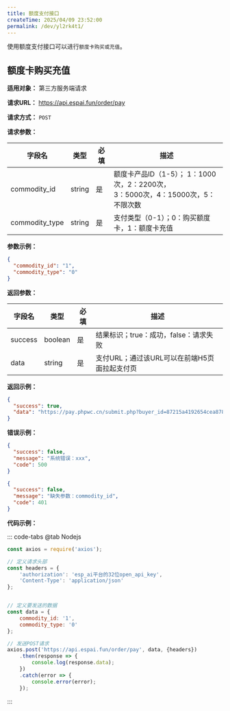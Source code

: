 ```yaml
---
title: 额度支付接口
createTime: 2025/04/09 23:52:00
permalink: /dev/yl2rk4t1/
---
```


使用额度支付接口可以进行`额度卡购买或充值`。

## **额度卡购买充值**

**适用对象：** 第三方服务端请求

**请求URL：** https://api.espai.fun/order/pay

**请求方式：** `POST`

**请求参数：**

| 字段名            | 类型     | 必填 | 描述                                                        |
|----------------|--------|----|-----------------------------------------------------------|
| commodity_id   | string | 是  | 额度卡产品ID（1-5）； 1：1000次，2：2200次，<br>3：5000次，4：15000次，5：不限次数 |
| commodity_type | string | 是  | 支付类型（0-1）；0：购买额度卡，1：额度卡充值                                 |

**参数示例：**

```json
{
  "commodity_id": "1",
  "commodity_type": "0"
}
```

**返回参数：**

| 字段名     | 类型      | 必填 | 描述                         |
|---------|---------|----|----------------------------|
| success | boolean | 是  | 结果标识；true：成功，false：请求失败    |
| data    | string  | 是  | 支付URL；通过该URL可以在前端H5页面拉起支付页 |

**返回示例：**

```json
{
  "success": true,
  "data": "https://pay.phpwc.cn/submit.php?buyer_id=87215a4192654cea8781a1a596d23cae&money=8.8&name=额度卡购买-傲天青龙&notify_url=https://api.espai.fun/order/notify&out_trade_no=20250410094846975&param=87215a4192654cea8781a1a596d23cae_1_0_&pid=1407&return_url=https://dev.espai2.fun/&sitename=ESP-AI 开放平台&type=alipay&sign=c6503aba0bf649c19d9e83f4ade6d473&sign_type=MD5"
}
```

**错误示例：**

```json
{
  "success": false,
  "message": "系统错误：xxx",
  "code": 500
}
```

```json
{
  "success": false,
  "message": "缺失参数：commodity_id",
  "code": 401
}
```

**代码示例：**

::: code-tabs
@tab Nodejs

```js
const axios = require('axios');

// 定义请求头部
const headers = {
    'authorization': 'esp_ai平台的32位open_api_key',
    'Content-Type': 'application/json'
};


// 定义要发送的数据
const data = {
    commodity_id: '1',
    commodity_type: '0'
};

// 发送POST请求
axios.post('https://api.espai.fun/order/pay', data, {headers})
    .then(response => {
        console.log(response.data);
    })
    .catch(error => {
        console.error(error);
    });

```

:::

